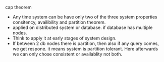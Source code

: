 cap theorem
- Any time system can be have only two of the three system properties consitency, availibility and partition theorem.
- applied on distributed system or database. if database has multiple nodes.
- Think to apply it at early stages of system design.
- If between 2 db nodes there is partition, then also if any query comes, we get respone. it means system is partition tolerant. Here afterwards we can only chose consistent or availablity not both.
